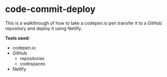 # code-commit-deploy
This is a walkthrough of how to take a codepen.io pen transfer it to a GitHub repository and deploy it using Netlify. 

**Tools used:** 
* codepen.io
* GitHub
    * repositories
    * codespaces
* Netlify
